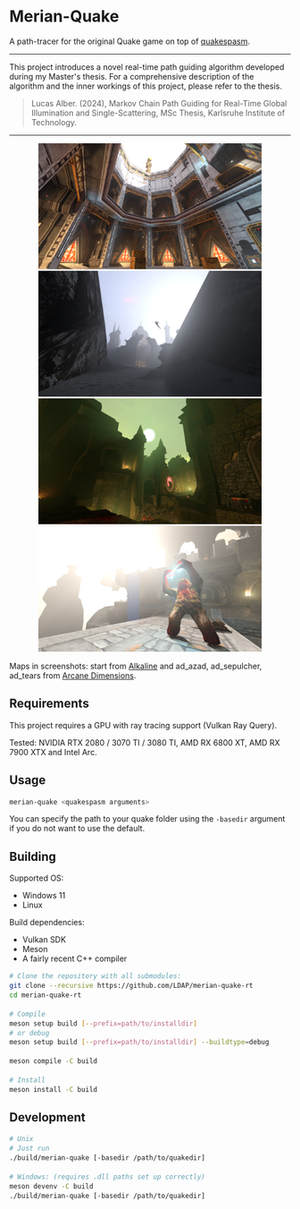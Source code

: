 # Merian-Quake

A path-tracer for the original Quake game on top of  [quakespasm](https://github.com/sezero/quakespasm).

<hr>

This project introduces a novel real-time path guiding algorithm developed during my Master's thesis. For a comprehensive description of the algorithm and the inner workings of this project, please refer to the thesis.

> Lucas Alber. (2024), Markov Chain Path Guiding for Real-Time Global Illumination and Single-Scattering, MSc Thesis, Karlsruhe Institute of Technology.

<hr>

<p align="middle">
  <img src="images/alk.png" width="400" />
  <img src="images/azad_2.png" width="400" /> 
  <img src="images/sepulcher.png" width="400" /> 
  <img src="images/tears.png" width="400" /> 
</p>

Maps in screenshots: start from [Alkaline](https://alkalinequake.wordpress.com/) and ad_azad, ad_sepulcher, ad_tears from [Arcane Dimensions](https://www.moddb.com/mods/arcane-dimensions). 

## Requirements

This project requires a GPU with ray tracing support (Vulkan Ray Query).

Tested: NVIDIA RTX 2080 / 3070 TI / 3080 TI, AMD RX 6800 XT, AMD RX 7900 XTX and Intel Arc.

## Usage

```bash
merian-quake <quakespasm arguments>
```

You can specify the path to your quake folder using the `-basedir` argument if you do not want to use the default.


## Building

Supported OS:

- Windows 11
- Linux

Build dependencies:

- Vulkan SDK
- Meson
- A fairly recent C++ compiler

```bash
# Clone the repository with all submodules:
git clone --recursive https://github.com/LDAP/merian-quake-rt
cd merian-quake-rt

# Compile
meson setup build [--prefix=path/to/installdir]
# or debug
meson setup build [--prefix=path/to/installdir] --buildtype=debug 

meson compile -C build

# Install
meson install -C build
```


## Development

```bash
# Unix
# Just run
./build/merian-quake [-basedir /path/to/quakedir]

# Windows: (requires .dll paths set up correctly)
meson devenv -C build
./build/merian-quake [-basedir /path/to/quakedir]
```
